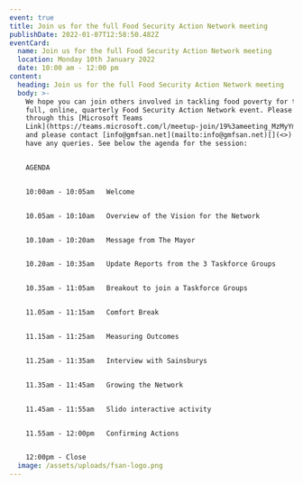 ```yaml
---
event: true
title: Join us for the full Food Security Action Network meeting
publishDate: 2022-01-07T12:58:50.482Z
eventCard:
  name: Join us for the full Food Security Action Network meeting
  location: Monday 10th January 2022
  date: 10:00 am - 12:00 pm
content:
  heading: Join us for the full Food Security Action Network meeting
  body: >-
    We hope you can join others involved in tackling food poverty for the next
    full, online, quarterly Food Security Action Network event. Please join
    through this [Microsoft Teams
    Link](https://teams.microsoft.com/l/meetup-join/19%3ameeting_MzMyYmQ1MmYtOGE1MS00MjNkLTk3YTAtNTczNWNhMzZkNmU5%40thread.v2/0?context=%7b%22Tid%22%3a%22e8d8036a-b5f9-4f3f-9d36-d7cd740299bb%22%2c%22Oid%22%3a%2274318281-8da5-4c25-9c2f-98004019047b%22%7d)
    and please contact [info@gmfsan.net](mailto:info@gmfsan.net)[](<>) if you
    have any queries. See below the agenda for the session:


    AGENDA


    10:00am - 10:05am   Welcome


    10.05am - 10:10am   Overview of the Vision for the Network


    10.10am - 10:20am   Message from The Mayor


    10.20am - 10:35am   Update Reports from the 3 Taskforce Groups


    10.35am - 11:05am   Breakout to join a Taskforce Groups


    11.05am - 11:15am   Comfort Break


    11.15am - 11:25am   Measuring Outcomes


    11.25am - 11:35am   Interview with Sainsburys


    11.35am - 11:45am   Growing the Network


    11.45am - 11:55am   Slido interactive activity


    11.55am - 12:00pm   Confirming Actions


    12:00pm - Close
  image: /assets/uploads/fsan-logo.png
---
```

